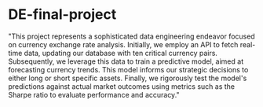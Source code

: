 # DE-final-project

"This project represents a sophisticated data engineering endeavor focused on currency exchange rate analysis. Initially, we employ an API to fetch real-time data, updating our database with ten critical currency pairs. Subsequently, we leverage this data to train a predictive model, aimed at forecasting currency trends. This model informs our strategic decisions to either long or short specific assets. Finally, we rigorously test the model's predictions against actual market outcomes using metrics such as the Sharpe ratio to evaluate performance and accuracy."

